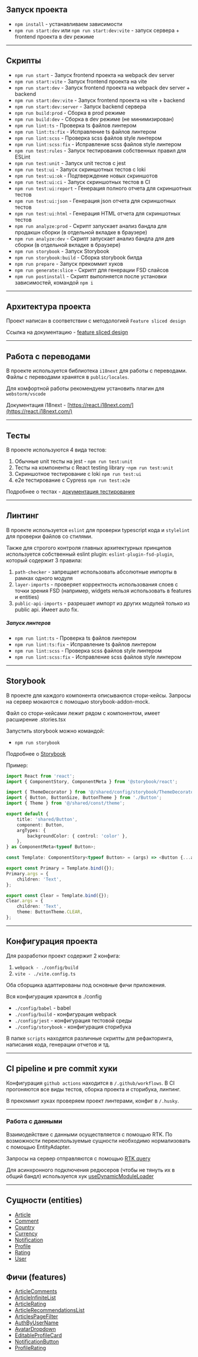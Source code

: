## Запуск проекта


- `npm install` - устанавливаем зависимости
- `npm run start:dev` или `npm run start:dev:vite` - запуск сервера + frontend проекта в dev режиме

----

## Скрипты

- `npm run start` - Запуск frontend проекта на webpack dev server
- `npm run start:vite` - Запуск frontend проекта на vite
- `npm run start:dev` - Запуск frontend проекта на webpack dev server + backend
- `npm run start:dev:vite` - Запуск frontend проекта на vite + backend
- `npm run start:dev:server` - Запуск backend сервера
- `npm run build:prod` - Сборка в prod режиме
- `npm run build:dev` - Сборка в dev режиме (не минимизирован)
- `npm run lint:ts` - Проверка ts файлов линтером
- `npm run lint:ts:fix` - Исправление ts файлов линтером
- `npm run lint:scss` - Проверка scss файлов style линтером
- `npm run lint:scss:fix` - Исправление scss файлов style линтером
- `npm run test:rules` - Запуск тестирования собственных правил для ESLint
- `npm run test:unit` - Запуск unit тестов с jest
- `npm run test:ui` - Запуск скриншотных тестов с loki
- `npm run test:ui:ok` - Подтверждение новых скриншотов
- `npm run test:ui:ci` - Запуск скриншотных тестов в CI
- `npm run test:ui:report` - Генерация полного отчета для скриншотных тестов
- `npm run test:ui:json` - Генерация json отчета для скриншотных тестов
- `npm run test:ui:html` - Генерация HTML отчета для скриншотных тестов
- `npm run analyze:prod` - Скрипт запускает анализ бандла для продакшн сборки (в отдельной вкладке в браузере)
- `npm run analyze:dev` - Скрипт запускает анализ бандла для дев сборки (в отдельной вкладке в браузере)
- `npm run storybook` - Запуск Storybook
- `npm run storybook:build` - Сборка storybook билда
- `npm run prepare` - Запуск прекоммит хуков
- `npm run generate:slice` - Скрипт для генерации FSD слайсов
- `npm run postinstall` - Скрипт выполняется после установки зависимостей, командой `npm i`

----

## Архитектура проекта

Проект написан в соответствии с методологией `Feature sliced design`

Ссылка на документацию - [feature sliced design](https://feature-sliced.design/docs/get-started/tutorial)

----

## Работа с переводами

В проекте используется библиотека `i18next` для работы с переводами.
Файлы с переводами хранятся в `public/locales`.

Для комфортной работы рекомендуем установить плагин для `webstorm/vscode`

Документация i18next - [https://react.i18next.com/](https://react.i18next.com/)

----

## Тесты

В проекте используются 4 вида тестов:

1) Обычные unit тесты на jest - `npm run test:unit`
2) Тесты на компоненты с React testing library -`npm run test:unit`
3) Скриншотное тестирование с loki `npm run test:ui`
4) e2e тестирование с Cypress `npm run test:e2e`

Подробнее о тестах - [документация тестирование](/docs/tests.md)

----

## Линтинг

В проекте используется `eslint` для проверки typescript кода и `stylelint` для проверки файлов со стилями.

Также для строгого контроля главных архитектурных принципов
используется собственный eslint plugin: `eslint-plugin-fsd-plugin`,
который содержит 3 правила:

1) `path-checker` - запрещает использовать абсолютные импорты в рамках одного модуля
2) `layer-imports` - проверяет корректность использования слоев с точки зрения FSD
   (например, widgets нельзя использовать в features и entities)
3) `public-api-imports` - разрешает импорт из других модулей только из public api. Имеет auto fix.

##### Запуск линтеров
- `npm run lint:ts` - Проверка ts файлов линтером
- `npm run lint:ts:fix` - Исправление ts файлов линтером
- `npm run lint:scss` - Проверка scss файлов style линтером
- `npm run lint:scss:fix` - Исправление scss файлов style линтером

----

## Storybook

В проекте для каждого компонента описываются стори-кейсы.
Запросы на сервер мокаются с помощью storybook-addon-mock.

Файл со стори-кейсами лежит рядом с компонентом, имеет расширение .stories.tsx

Запустить storybook можно командой:
- `npm run storybook`

Подробнее о [Storybook](/docs/storybook.md)

Пример:

```typescript jsx
import React from 'react';
import { ComponentStory, ComponentMeta } from '@storybook/react';

import { ThemeDecorator } from '@/shared/config/storybook/ThemeDecorator/ThemeDecorator';
import { Button, ButtonSize, ButtonTheme } from './Button';
import { Theme } from '@/shared/const/theme';

export default {
    title: 'shared/Button',
    component: Button,
    argTypes: {
        backgroundColor: { control: 'color' },
    },
} as ComponentMeta<typeof Button>;

const Template: ComponentStory<typeof Button> = (args) => <Button {...args} />;

export const Primary = Template.bind({});
Primary.args = {
    children: 'Text',
};

export const Clear = Template.bind({});
Clear.args = {
    children: 'Text',
    theme: ButtonTheme.CLEAR,
};
```

----

## Конфигурация проекта

Для разработки проект содержит 2 конфига:
1. `webpack - ./config/build`
2. `vite - ./vite.config.ts`

Оба сборщика адаптированы под основные фичи приложения.

Вся конфигурация хранится в ./config
- `./config/babel` - babel
- `./config/build` - конфигурация webpack
- `./config/jest` - конфигурация тестовой среды
- `./config/storybook` - конфигурация сторибука

В папке `scripts` находятся различные скрипты для рефакторинга, написания кода, генерации отчетов и тд.

----

## CI pipeline и pre commit хуки

Конфигурация `github actions` находится в `/.github/workflows`.
В CI прогоняются все виды тестов, сборка проекта и сторибука, линтинг.

В прекоммит хуках проверяем проект линтерами, конфиг в `/.husky`.

----

### Работа с данными

Взаимодействие с данными осуществляется с помощью RTK.
По возможности переиспользуемые сущности необходимо нормализовать с помощью EntityAdapter.

Запросы на сервер отправляются с помощью [RTK query](/src/shared/api/rtkApi.ts)

Для асинхронного подключения редюсеров (чтобы не тянуть их в общий бандл) используется хук
[useDynamicModuleLoader](/src/shared/lib/hooks/useDynamicModuleLoader/useDynamicModuleLoader.ts)

----

## Сущности (entities)

- [Article](/src/entities/Article)
- [Comment](/src/entities/Comment)
- [Country](/src/entities/Country)
- [Currency](/src/entities/Currency)
- [Notification](/src/entities/Notification)
- [Profile](/src/entities/Profile)
- [Rating](/src/entities/Rating)
- [User](/src/entities/User)
  
## Фичи (features)

- [ArticleComments](/src/features/ArticleComments)
- [ArticleInfiniteList](/src/features/ArticleInfiniteList)
- [ArticleRating](/src/features/ArticleRating)
- [ArticleRecommendationsList](/src/features/ArticleRecommendationsList)
- [ArticlesPageFilter](/src/features/ArticlesPageFilter)
- [AuthByUserName](/src/features/AuthByUserName)
- [AvatarDropdown](/src/features/AvatarDropdown)
- [EditableProfileCard](/src/features/EditableProfileCard)
- [NotificationButton](/src/features/NotificationButton)
- [ProfileRating](/src/features/ProfileRating)
  
